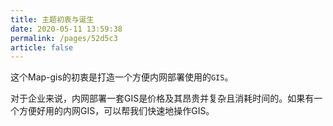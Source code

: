```yaml
---
title: 主题初衷与诞生
date: 2020-05-11 13:59:38
permalink: /pages/52d5c3
article: false
---
```


这个Map-gis的初衷是打造一个方便内网部署使用的`GIS`。

对于企业来说，内网部署一套GIS是价格及其昂贵并复杂且消耗时间的。如果有一个方便好用的内网GIS，可以帮我们快速地操作GIS。

